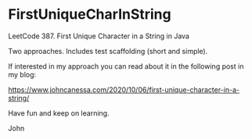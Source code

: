# FirstUniqueCharInString
LeetCode 387. First Unique Character in a String in Java

Two approaches.
Includes test scaffolding (short and simple).

If interested in my approach you can read about it in the following post in my blog:

https://www.johncanessa.com/2020/10/06/first-unique-character-in-a-string/

Have fun and keep on learning.

John

